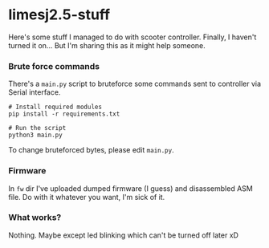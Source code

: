 # limesj2.5-stuff

Here's some stuff I managed to do with scooter controller. Finally, I haven't turned it on...
But I'm sharing this as it might help someone.


### Brute force commands

There's a `main.py` script to bruteforce some commands sent to controller via Serial interface.

```
# Install required modules
pip install -r requirements.txt

# Run the script
python3 main.py
```

To change bruteforced bytes, please edit `main.py`.



### Firmware

In `fw` dir I've uploaded dumped firmware (I guess) and disassembled ASM file.
Do with it whatever you want, I'm sick of it.



### What works?

Nothing. Maybe except led blinking which can't be turned off later xD
